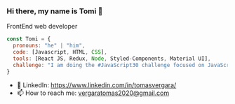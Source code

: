 ### Hi there, my name is Tomi 👋

FrontEnd web developer 


```javascript
const Tomi = {
  pronouns: "he" | "him",
  code: [Javascript, HTML, CSS],
  tools: [React JS, Redux, Node, Styled-Components, Material UI],
  challenge: "I am doing the #JavaScript30 challenge focused on JavaScript Vanilla"
}
```


- 👀 LinkedIn: https://www.linkedin.com/in/tomasvergara/
- 📫 How to reach me: vergaratomas2020@gmail.com
